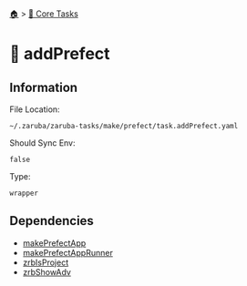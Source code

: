 <!--startTocHeader-->
[🏠](../README.md) > [🥝 Core Tasks](README.md)
# 💯 addPrefect
<!--endTocHeader-->

## Information

File Location:

    ~/.zaruba/zaruba-tasks/make/prefect/task.addPrefect.yaml

Should Sync Env:

    false

Type:

    wrapper


## Dependencies

* [makePrefectApp](make-prefect-app.md)
* [makePrefectAppRunner](make-prefect-app-runner.md)
* [zrbIsProject](zrb-is-project.md)
* [zrbShowAdv](zrb-show-adv.md)